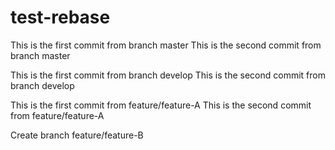 # test-rebase

This is the first commit from branch master
This is the second commit from branch master

This is the first commit from branch develop
This is the second commit from branch develop

This is the first commit from feature/feature-A
This is the second commit from feature/feature-A

Create branch feature/feature-B
